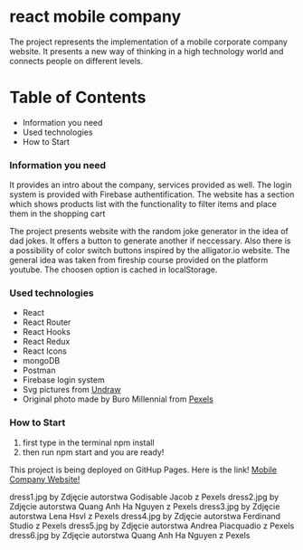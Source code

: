 # react mobile company

The project represents the implementation of a mobile corporate company website. It presents a new way of thinking in a high technology world and connects people on different levels.

# Table of Contents

-   Information you need
-   Used technologies
-   How to Start

### Information you need

It provides an intro about the company, services provided as well. The login system is provided with Firebase authentification. The website has a section which shows products list with the functionality to filter items and place them in the shopping cart

The project presents website with the random joke generator in the idea of dad jokes. It offers a button to generate another if neccessary. Also there is a possibility of color switch buttons inspired by the alligator.io website. The general idea was taken from fireship course provided on the platform youtube. The choosen option is cached in localStorage.

### Used technologies

-   React
-   React Router
-   React Hooks
-   React Redux
-   React Icons
-   mongoDB
-   Postman
-   Firebase login system
-   Svg pictures from [Undraw](http://undraw.co/)
-   Original photo made by Buro Millennial from [Pexels](http://www.pexels.com)

### How to Start

1. first type in the terminal npm install
2. then run npm start and you are ready!

This project is being deployed on GitHup Pages.
Here is the link! [Mobile Company Website!]()

dress1.jpg by Zdjęcie autorstwa Godisable Jacob z Pexels
dress2.jpg by Zdjęcie autorstwa Quang Anh Ha Nguyen z Pexels
dress3.jpg by Zdjęcie autorstwa Lena Hsvl z Pexels
dress4.jpg by Zdjęcie autorstwa Ferdinand Studio z Pexels
dress5.jpg by Zdjęcie autorstwa Andrea Piacquadio z Pexels
dress6.jpg by Zdjęcie autorstwa Quang Anh Ha Nguyen z Pexels
